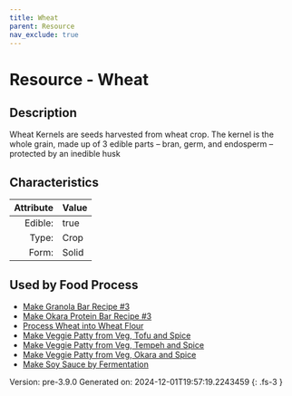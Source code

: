 ```yaml
---
title: Wheat
parent: Resource
nav_exclude: true
---
```

# Resource - Wheat

## Description
Wheat Kernels are&#10;&#9;&#9;seeds harvested from wheat crop. The kernel is the whole grain, made up of 3&#10;&#9;&#9;edible parts – bran, germ, and endosperm – protected by an inedible husk 

## Characteristics

| Attribute      | Value |
|--------:|:------|
|Edible:|true|
|Type:|Crop|
|Form:|Solid|
 



    
## Used by Food Process

- [Make Granola Bar Recipe #3](../food/make-granola-bar-recipe--3.html)
- [Make Okara Protein Bar Recipe #3](../food/make-okara-protein-bar-recipe--3.html)
- [Process Wheat into Wheat Flour](../food/process-wheat-into-wheat-flour.html)
- [Make Veggie Patty from Veg, Tofu and Spice](../food/make-veggie-patty-from-veg--tofu-and-spice.html)
- [Make Veggie Patty from Veg, Tempeh and Spice](../food/make-veggie-patty-from-veg--tempeh-and-spice.html)
- [Make Veggie Patty from Veg, Okara and Spice](../food/make-veggie-patty-from-veg--okara-and-spice.html)
- [Make Soy Sauce by Fermentation](../food/make-soy-sauce-by-fermentation.html)


Version: pre-3.9.0 Generated on: 2024-12-01T19:57:19.2243459
{: .fs-3 }
